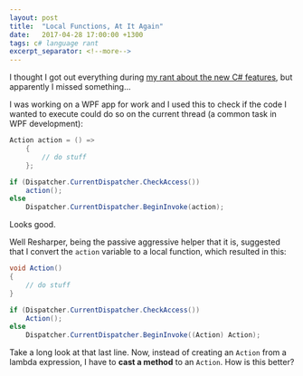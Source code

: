 ```yaml
---
layout: post
title:  "Local Functions, At It Again"
date:   2017-04-28 17:00:00 +1300
tags: c# language rant
excerpt_separator: <!--more-->
---
```

I thought I got out everything during [my rant about the new C# features](../05/c-sharp-7-features-i-dont-like), but apparently I missed something...

<!--more-->

I was working on a WPF app for work and I used this to check if the code I wanted to execute could do so on the current thread (a common task in WPF development):

```c#
Action action = () =>
	{
		// do stuff
	};

if (Dispatcher.CurrentDispatcher.CheckAccess())
	action();
else
	Dispatcher.CurrentDispatcher.BeginInvoke(action);
```

Looks good.

Well Resharper, being the passive aggressive helper that it is, suggested that I convert the `action` variable to a local function, which resulted in this:

```c#
void Action()
{
	// do stuff
}

if (Dispatcher.CurrentDispatcher.CheckAccess())
	Action();
else
	Dispatcher.CurrentDispatcher.BeginInvoke((Action) Action);
```

Take a long look at that last line.  Now, instead of creating an `Action` from a lambda expression, I have to **cast a method** to an `Action`.  How is this better?
